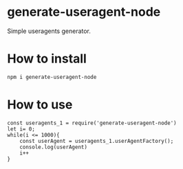 # generate-useragent-node
Simple useragents generator.
# How to install
```bash
npm i generate-useragent-node
```
# How to use
```node
const useragents_1 = require('generate-useragent-node')
let i= 0;
while(i <= 1000){
    const userAgent = useragents_1.userAgentFactory();
    console.log(userAgent)
    i++
}
  ```
